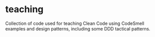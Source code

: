 teaching
========

Collection of code used for teaching Clean Code using CodeSmell examples and design patterns, including some DDD tactical patterns.
